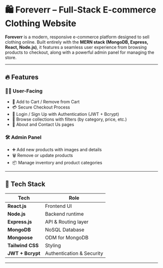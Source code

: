# 🛍️ Foreverr – Full-Stack E-commerce Clothing Website

**Foreverr** is a modern, responsive e-commerce platform designed to sell clothing online. Built entirely with the **MERN stack (MongoDB, Express, React, Node.js)**, it features a seamless user experience from browsing products to checkout, along with a powerful admin panel for managing the store.

---

## 🔥 Features

### 🧑‍💻 User-Facing
- 🛒 Add to Cart / Remove from Cart
- 💳 Secure Checkout Process
- 🧾 Login / Sign Up with Authentication (JWT + Bcrypt)
- 🧩 Browse collections with filters (by category, price, etc.)
- 📄 About and Contact Us pages

### 🛠️ Admin Panel
- ➕ Add new products with images and details
- 🗑️ Remove or update products
- 📦 Manage inventory and product categories

---

## 🧪 Tech Stack

| Tech        | Role                     |
|-------------|--------------------------|
| **React.js**      | Frontend UI            |
| **Node.js**       | Backend runtime        |
| **Express.js**    | API & Routing layer    |
| **MongoDB**       | NoSQL Database         |
| **Mongoose**      | ODM for MongoDB        |
| **Tailwind CSS**  | Styling                |
| **JWT + Bcrypt**  | Authentication & Security |

---
